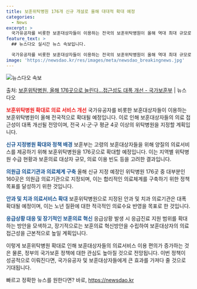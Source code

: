 ```yaml
---
title: 보훈위탁병원 176개 신규 개설로 올해 대대적 확대 예정
categories:
  - News
excerpt: >
  국가유공자를 비롯한 보훈대상자들이 이용하는 전국의 보훈위탁병원이 올해 역대 최대 규모로 신규 지정돼 의료 접…
feature_text: >
  ## 뉴스다오 실시간 뉴스 속보입니다.

  국가유공자를 비롯한 보훈대상자들이 이용하는 전국의 보훈위탁병원이 올해 역대 최대 규모로 신규 지정돼 의료 접…
image: 'https://newsdao.kr/res/images/meta/newsdao_breakingnews.jpg'
---
```


![뉴스다오 속보](https://newsdao.kr/res/images/meta/newsdao_breakingnews.jpg)

<p>출처: <a href="https://newsdao.kr/3497" rel="dofollow">보훈위탁병원, 올해 176곳으로 늘린다…접근성도 대폭 개선 - 국가보훈부</a> | 뉴스다오</p>

<b><span style="color: #ee2323;">보훈위탁병원 확대로 의료 서비스 개선</span></b>
국가유공자를 비롯한 보훈대상자들이 이용하는 보훈위탁병원이 올해 전국적으로 확대될 예정입니다. 이로 인해 보훈대상자들의 의료 접근성이 대폭 개선될 전망이며, 전국 시·군·구 평균 4곳 이상의 위탁병원을 지정할 계획입니다.

<b><span style="color: #1a5490;">신규 지정병원 확대와 정책 배경</span></b>
보훈부는 고령의 보훈대상자들을 위해 양질의 의료서비스를 제공하기 위해 보훈위탁병원을 176곳으로 확대할 예정입니다. 이는 지역별 위탁병원 수급 현황과 보훈의료 대상자 규모, 의료 이용 빈도 등을 고려한 결과입니다.

<b><span style="color: #1a5490;">의원급 의료기관과 의료체계 구축</span></b>
올해 신규 지정 예정인 위탁병원 176곳 중 대부분인 160곳은 의원급 의료기관으로 지정되며, 이는 합리적인 의료체계를 구축하기 위한 정책목표를 달성하기 위한 것입니다.

<b><span style="color: #1a5490;">안과 및 치과 의료서비스 확대</span></b>
보훈위탁병원으로 지정된 안과 및 치과 의료기관은 대폭 확대될 예정이며, 이는 노년 질환에 대한 적극적인 의료수요 반영을 목표로 한 것입니다.

<b><span style="color: #1a5490;">응급상황 대응 및 장기적인 보훈의료 혁신</span></b>
응급상황 발생 시 응급진료 지원 범위를 확대하는 방안을 모색하고, 장기적으로는 보훈의료 혁신방안을 수립하여 보훈대상자의 의료접근성을 근본적으로 높일 계획입니다.

이렇게 보훈위탁병원 확대로 인해 보훈대상자들의 의료서비스 이용 편의가 증가하는 것은 물론, 정부의 국가보훈 정책에 대한 관심도 높아질 것으로 전망됩니다. 이번 정책이 성공적으로 이뤄진다면, 국가유공자 및 보훈대상자들에게 큰 효과를 가져다 줄 것으로 기대됩니다. 

빠르고 정확한 뉴스를 원한다면? 바로, <a href="https://newsdao.kr" rel="dofollow">https://newsdao.kr</a>


